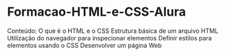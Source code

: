 # Formacao-HTML-e-CSS-Alura

Conteúdo:
O que é o HTML e o CSS
Estrutura básica de um arquivo HTML
Utilização do navegador para inspecionar elementos
Definir estilos para elementos usando o CSS
Desenvolver um página Web